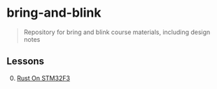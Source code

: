 # bring-and-blink
> Repository for bring and blink course materials, including design notes


## Lessons

0. [Rust On STM32F3](lessons/0-rust/README.md)


